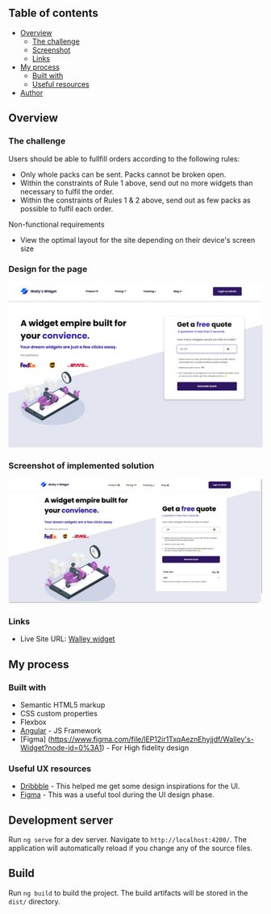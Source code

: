 ## Table of contents

- [Overview](#overview)
  - [The challenge](#the-challenge)
  - [Screenshot](#screenshot)
  - [Links](#links)
- [My process](#my-process)
  - [Built with](#built-with)
  - [Useful resources](#useful-resources)
- [Author](#author)

## Overview

### The challenge

Users should be able to fullfill orders according to the following rules:

- Only whole packs can be sent. Packs cannot be broken open.
- Within the constraints of Rule 1 above, send out no more widgets than necessary to fulfil the order.
- Within the constraints of Rules 1 & 2 above, send out as few packs as possible to fulfil each order.

Non-functional requirements

- View the optimal layout for the site depending on their device's screen size

### Design for the page

![](./landingPage.png)

### Screenshot of implemented solution

![](./screenshotOfWebApp.png)

### Links

- Live Site URL: [Walley widget](https://walley-widget.vercel.app)

## My process

### Built with

- Semantic HTML5 markup
- CSS custom properties
- Flexbox
- [Angular](https://reactjs.org/) - JS Framework
- [Figma] (https://www.figma.com/file/lEP12ir1TxqAeznEhyjjdf/Walley's-Widget?node-id=0%3A1) - For High fidelity design

### Useful UX resources

- [Dribbble](https://dribbble.com/) - This helped me get some design inspirations for the UI.
- [Figma](https://www.figma.com/) - This was a useful tool during the UI design phase.


## Development server

Run `ng serve` for a dev server. Navigate to `http://localhost:4200/`. The application will automatically reload if you change any of the source files.

## Build

Run `ng build` to build the project. The build artifacts will be stored in the `dist/` directory.
